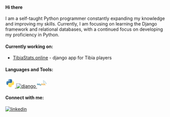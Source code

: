 #### Hi there
I am a self-taught Python programmer constantly expanding my knowledge and improving my skills. Currently, I am focusing on learning the Django framework and relational databases, with a continued focus on developing my proficiency in Python.
#### Currently working on:
- [TibiaStats.online](https://github.com/jakubg89/tibia_stats) - django app for Tibia players
#### Languages and Tools:
<a href="https://www.python.org" target="_blank" rel="noreferrer"> 
<img src="https://raw.githubusercontent.com/devicons/devicon/master/icons/python/python-original.svg" alt="python" width="30" height="30"/> 
</a>
<a href="https://www.djangoproject.com/" target="_blank" rel="noreferrer"> 
<img src="https://cdn.worldvectorlogo.com/logos/django.svg" alt="django" width="30" height="30"/> 
</a>
<a href="https://www.mysql.com/" target="_blank" rel="noreferrer"> 
<img src="https://raw.githubusercontent.com/devicons/devicon/master/icons/mysql/mysql-original-wordmark.svg" alt="mysql" width="30" height="30"/> 
</a>

#### Connect with me:
<a href="https://linkedin.com/in/jakub-grzywacz-710358206/" target="_blank">
<img src=https://img.shields.io/badge/linkedin-%231E77B5.svg?&style=for-the-badge&logo=linkedin&logoColor=white alt=linkedin style="margin-bottom: 5px;" />
</a>

